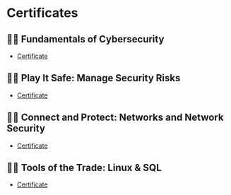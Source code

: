 # Certificates
<h2>👨‍💻 Fundamentals of Cybersecurity</h2>

 - [Certificate](https://github.com/alejandro-garf/Certificates/blob/main/Foundations%20Of%20Cybersecurity.pdf)

<h2>👨‍💻 Play It Safe: Manage Security Risks</h2>

 - [Certificate](https://github.com/alejandro-garf/Certificates/blob/main/PlayItSafe.pdf)

<h2>👨‍💻 Connect and Protect: Networks and Network Security</h2>

 - [Certificate](https://github.com/alejandro-garf/Certificates/blob/main/Networks%24NetworkSecurity.pdf)

<h2>👨‍💻 Tools of the Trade: Linux & SQL</h2>

 - [Certificate](https://github.com/alejandro-garf/Certificates/blob/main/ToolsOfTheTrade-Linux%26SQL.pdf)



